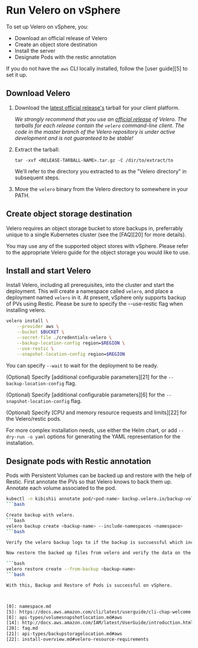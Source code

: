 # Run Velero on vSphere

To set up Velero on vSphere, you:

* Download an official release of Velero
* Create an object store destination
* Install the server
* Designate Pods with the restic annotation

If you do not have the `aws` CLI locally installed, follow the [user guide][5] to set it up.

## Download Velero

1. Download the [latest official release's](https://github.com/heptio/velero/releases) tarball for your client platform.

    _We strongly recommend that you use an [official release](https://github.com/heptio/velero/releases) of
Velero. The tarballs for each release contain the `velero` command-line client. The code in the master branch
of the Velero repository is under active development and is not guaranteed to be stable!_

2. Extract the tarball:

    ```
    tar -xvf <RELEASE-TARBALL-NAME>.tar.gz -C /dir/to/extract/to
    ```

    We'll refer to the directory you extracted to as the "Velero directory" in subsequent steps.

3. Move the `velero` binary from the Velero directory to somewhere in your PATH.

## Create object storage destination

Velero requires an object storage bucket to store backups in, preferrably unique to a single Kubernetes cluster (see the [FAQ][20] for more details). 

You may use any of the supported object stores with vSphere.  Please refer to the appropriate Velero guide for the object storage you would 
like to use.

## Install and start Velero

Install Velero, including all prerequisites, into the cluster and start the deployment. This will create a namespace called `velero`,
 and place a deployment named `velero` in it.
At present, vSphere only supports backup of PVs using Restic.  Please be sure to specify the --use-restic flag when installing velero.
```bash
velero install \
    --provider aws \
    --bucket $BUCKET \
    --secret-file ./credentials-velero \
    --backup-location-config region=$REGION \
    --use-restic \
    --snapshot-location-config region=$REGION
```

You can specify `--wait` to wait for the deployment to be ready.

(Optional) Specify [additional configurable parameters][21] for the `--backup-location-config` flag.

(Optional) Specify [additional configurable parameters][6] for the `--snapshot-location-config` flag.

(Optional) Specify [CPU and memory resource requests and limits][22] for the Velero/restic pods.

For more complex installation needs, use either the Helm chart, or add `--dry-run -o yaml` options for generating the YAML representation for the installation.

## Designate pods with Restic annotation

Pods with Persistent Volumes can be backed up and restore with the help of Restic. First annotate the PVs so that Velero knows to back them up. Annotate each volume associated to the pod.

```bash
kubectl -n kibishii annotate pod/<pod-name> backup.velero.io/backup-volumes=<volume-mount>
```bash

Create backup with velero.
```bash
velero backup create <backup-name> --include-namespaces <namespace>
```bash

Verify the velero backup logs to if the backup is succuessful which includes PVs.

Now restore the backed up files from velero and verify the data on the volumes mounted in the Pods.

```bash
velero restore create --from-backup <backup-name>
```bash

With this, Backup and Restore of Pods is successful on vSphere.



[0]: namespace.md
[5]: https://docs.aws.amazon.com/cli/latest/userguide/cli-chap-welcome.html
[6]: api-types/volumesnapshotlocation.md#aws
[14]: http://docs.aws.amazon.com/IAM/latest/UserGuide/introduction.html
[20]: faq.md
[21]: api-types/backupstoragelocation.md#aws
[22]: install-overview.md#velero-resource-requirements
